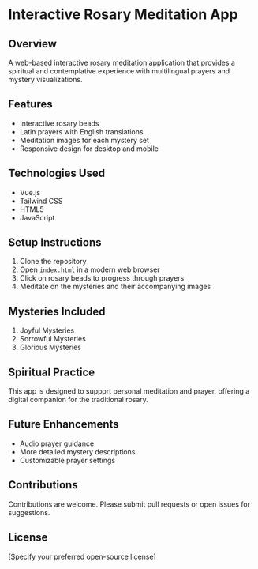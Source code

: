 # Interactive Rosary Meditation App

## Overview
A web-based interactive rosary meditation application that provides a spiritual and contemplative experience with multilingual prayers and mystery visualizations.

## Features
- Interactive rosary beads
- Latin prayers with English translations
- Meditation images for each mystery set
- Responsive design for desktop and mobile

## Technologies Used
- Vue.js
- Tailwind CSS
- HTML5
- JavaScript

## Setup Instructions
1. Clone the repository
2. Open `index.html` in a modern web browser
3. Click on rosary beads to progress through prayers
4. Meditate on the mysteries and their accompanying images

## Mysteries Included
1. Joyful Mysteries
2. Sorrowful Mysteries
3. Glorious Mysteries

## Spiritual Practice
This app is designed to support personal meditation and prayer, offering a digital companion for the traditional rosary.

## Future Enhancements
- Audio prayer guidance
- More detailed mystery descriptions
- Customizable prayer settings

## Contributions
Contributions are welcome. Please submit pull requests or open issues for suggestions.

## License
[Specify your preferred open-source license]
